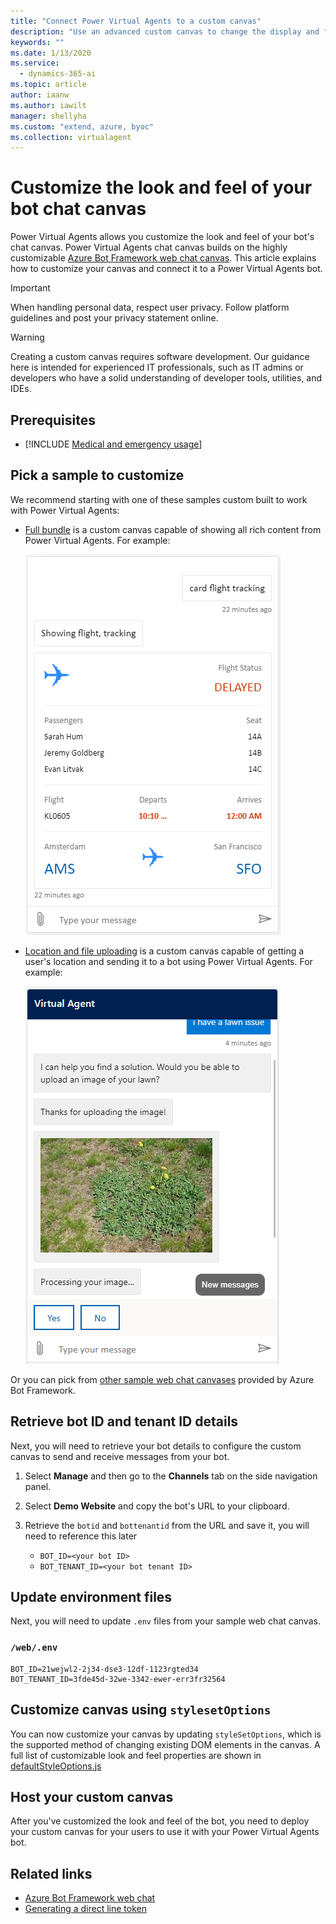 ```yaml
---
title: "Connect Power Virtual Agents to a custom canvas"
description: "Use an advanced custom canvas to change the display and functionality of your bot (development coding required)."
keywords: ""
ms.date: 1/13/2020
ms.service:
  - dynamics-365-ai
ms.topic: article
author: iaanw
ms.author: iawilt
manager: shellyha
ms.custom: "extend, azure, byoc"
ms.collection: virtualagent
---
```


# Customize the look and feel of your bot chat canvas

Power Virtual Agents allows you customize the look and feel of your bot's chat canvas. Power Virtual Agents chat canvas builds on the highly customizable [Azure Bot Framework web chat canvas](https://github.com/microsoft/BotFramework-WebChat). This article explains how to customize your canvas and connect it to a Power Virtual Agents bot.

>[!IMPORTANT]
>When handling personal data, respect user privacy. Follow platform guidelines and post your privacy statement online.

>[!WARNING]
>Creating a custom canvas requires software development. Our guidance here is intended for experienced IT professionals, such as IT admins or developers who have a solid understanding of developer tools, utilities, and IDEs.

## Prerequisites

- [!INCLUDE [Medical and emergency usage](includes/pva-usage-limitations.md)]


## Pick a sample to customize

We recommend starting with one of these samples custom built to work with Power Virtual Agents: 

* [Full bundle](https://github.com/microsoft/PowerVirtualAgentsSamples/tree/master/BuildYourOwnCanvasSamples/1.starter-full-bundle) is a custom canvas capable of showing all rich content from Power Virtual Agents. For example:

  ![Full bundle custom canvas](media/custom-canvas-full-bundle.png)

* [Location and file uploading](https://github.com/microsoft/PowerVirtualAgentsSamples/tree/master/BuildYourOwnCanvasSamples/2.location-and-file-uploading) is a custom canvas capable of getting a user's location and sending it to a bot using Power Virtual Agents. For example:

  ![Location and file uploading custom canvas](media/custom-canvas-location-file-upload.png)

Or you can pick from [other sample web chat canvases](https://github.com/microsoft/BotFramework-WebChat/#samples-list) provided by Azure Bot Framework.

## Retrieve bot ID and tenant ID details

Next, you will need to retrieve your bot details to configure the custom canvas to send and receive messages from your bot.

1. Select **Manage** and then go to the **Channels** tab on the side navigation panel.

1. Select **Demo Website** and copy the bot's URL to your clipboard.

1. Retrieve the `botid` and `bottenantid` from the URL and save it, you will need to reference this later
      -  `BOT_ID=<your bot ID>`  
      -  `BOT_TENANT_ID=<your bot tenant ID>`    

## Update environment files

Next, you will need to update `.env` files from your sample web chat canvas.

### `/web/.env`

```
BOT_ID=21wejwl2-2j34-dse3-12df-1123rgted34
BOT_TENANT_ID=3fde45d-32we-3342-ewer-err3fr32564
```

## Customize canvas using `stylesetOptions`

You can now customize your canvas by updating `styleSetOptions`, which is the supported method of changing existing DOM elements in the canvas. A full list of customizable look and feel properties are shown in [defaultStyleOptions.js](https://github.com/microsoft/BotFramework-WebChat/blob/master/packages/component/src/Styles/defaultStyleOptions.js)

## Host your custom canvas

After you've customized the look and feel of the bot, you need to deploy your custom canvas for your users to use it with your Power Virtual Agents bot.

## Related links

-  [Azure Bot Framework web chat](https://github.com/microsoft/BotFramework-WebChat)
-  [Generating a direct line token](https://docs.microsoft.com/azure/bot-service/rest-api/bot-framework-rest-direct-line-3-0-authentication?view=azure-bot-service-4.0#generate-token)
